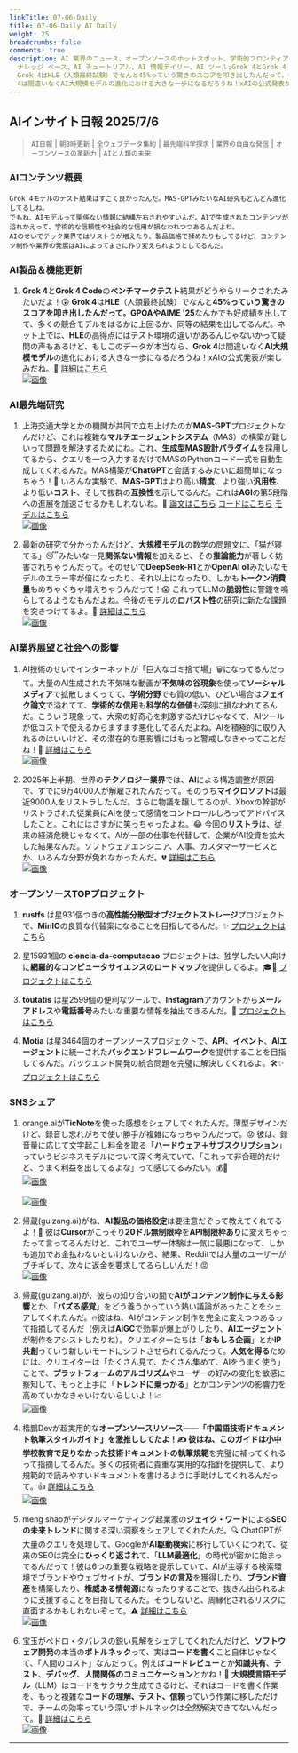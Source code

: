 ```yaml
---
linkTitle: 07-06-Daily
title: 07-06-Daily AI Daily
weight: 25
breadcrumbs: false
comments: true
description: AI 業界のニュース、オープンソースのホットスポット、学術的フロンティア、ビッグ V の意見を毎日厳選。AI 情報、AI デイリー、AI
  ナレッジ ベース、AI チュートリアル、AI 情報デイリー、AI ツール;Grok 4とGrok 4 Codeのベンチマークテスト結果がどうやらリークされたみたいだよ！😲
  Grok 4はHLE（人類最終試験）でなんと45%っていう驚きのスコアを叩き出したんだって。GPQAやAIME '25なんかでも好成績を出してて、多くの競合モデルをはるかに上回るか、同等の結果を出してるんだ。ネット上では、HLEの高得点にはテスト環境の違いがあるんじゃないかって疑問の声もあるけど、もしこのデータが本当なら、Grok
  4は間違いなくAI大規模モデルの進化における大きな一歩になるだろうね！xAIの公式発表が楽しみだね。🚀 詳細はこちら
---
```

## AIインサイト日報 2025/7/6

> `AI日報` | `朝8時更新` | `全ウェブデータ集約` | `最先端科学探求` | `業界の自由な発信` | `オープンソースの革新力` | `AIと人類の未来`

### **AIコンテンツ概要**

```
Grok 4モデルのテスト結果はすごく良かったんだ。MAS-GPTみたいなAI研究もどんどん進化してるしね。
でもね、AIモデルって関係ない情報に結構左右されやすいんだ。AIで生成されたコンテンツが溢れかえって、学術的な信頼性や社会的な信用が損なわれつつあるんだよね。
AIのせいでテック業界ではリストラが増えたり、製品価格で揉めたりもしてるけど、コンテンツ制作や業界の発展はAIによってまさに作り変えられようとしてるんだ。
```

### AI製品＆機能更新

1.  **Grok 4**と**Grok 4 Code**の**ベンチマークテスト**結果がどうやらリークされたみたいだよ！😲 **Grok 4**は**HLE**（人類最終試験）でなんと**45%**っていう驚きのスコアを叩き出したんだって。**GPQA**や**AIME '25**なんかでも好成績を出してて、多くの競合モデルをはるかに上回るか、同等の結果を出してるんだ。ネット上では、**HLE**の高得点にはテスト環境の違いがあるんじゃないかって疑問の声もあるけど、もしこのデータが本当なら、**Grok 4**は間違いなく**AI大規模モデル**の進化における大きな一歩になるだろうね！xAIの公式発表が楽しみだね。🚀 [詳細はこちら](https://www.jiqizhixin.com/articles/2025-07-05-3)
    <br/> [![画像](https://image.jiqizhixin.com/uploads/editor/28bb00f0-9a42-4816-9367-d60a5e6c9a42/640.png "Grok 4ベンチマークテスト結果")](https://image.jiqizhixin.com/uploads/editor/28bb00f0-9a42-4816-9367-d60a5e6c9a42/640.png) <br/>

### AI最先端研究

1.  上海交通大学とかの機関が共同で立ち上げたのが**MAS-GPT**プロジェクトなんだけど、これは複雑な**マルチエージェントシステム**（MAS）の構築が難しいって問題を解決するためにね。これ、**生成型MAS設計パラダイム**を採用してるから、クエリを一つ入力するだけでMASのPythonコード一式を自動生成してくれるんだ。MAS構築が**ChatGPT**と会話するみたいに超簡単になっちゃう！🤩 いろんな実験で、**MAS-GPT**はより高い**精度**、より強い**汎用性**、より低い**コスト**、そして抜群の**互換性**を示してるんだ。これは**AGI**の第5段階への進展を加速させるかもしれないね。🚀 [論文はこちら](https://arxiv.org/abs/2503.03686) [コードはこちら](https://github.com/MASWorks/MAS-GPT) [モデルはこちら](https://huggingface.co/MASWorks/MAS-GPT-32B)
    <br/> [![画像](https://image.jiqizhixin.com/uploads/editor/af3aba3c-10ef-4003-a315-9486df072759/640.png "MAS-GPTプロジェクトの優位性比較")](https://image.jiqizhixin.com/uploads/editor/af3aba3c-10ef-4003-a315-9486df072759/640.png) <br/>

2.  最新の研究で分かったんだけど、**大規模モデル**の数学の問題文に、「猫が寝てる」😴みたいな一見**関係ない情報**を加えると、その**推論能力**が著しく妨害されちゃうんだって。そのせいで**DeepSeek-R1**とか**OpenAI o1**みたいなモデルのエラー率が倍になったり、それ以上になったり、しかも**トークン消費量**もめちゃくちゃ増えちゃうんだって！😱 これってLLMの**脆弱性**に警鐘を鳴らしてるようなもんだよね。今後のモデルの**ロバスト性**の研究に新たな課題を突きつけてるよ。🤔 [詳細はこちら](https://mp.weixin.qq.com/s?__biz=MzIzNjc1NzUzMw==&mid=2247808013&idx=1&sn=272e54ef1f178a2887c268ce178c4c13)
    <br/> [![画像](https://wechat2rss.xlab.app/img-proxy/?k=07946254&u=https%3A%2F%2Fmmbiz.qpic.cn%2Fmmbiz_png%2FYicUhk5aAGtBO6nknzjDxTAraechstMDNXml8ZiceovYE4PuF7iczFMc0jLia4HduXDec5FMCDRoGvaqLia07IdANaw%2F640%3Fwx_fmt%3Dpng%26from%3Dappmsg "LLMロバスト性研究の課題")](https://wechat2rss.xlab.app/img-proxy/?k=07946254&u=https%3A%2F%2Fmmbiz.qpic.cn%2Fmmbiz_png%2FYicUhk5aAGtBO6nknzjDxTAraechstMDNXml8ZiceovYE4PuF7iczFMc0jLia4HduXDec5FMCDRoGvaqLia07IdANaw%2F640%3Fwx_fmt%3Dpng%26from%3Dappmsg) <br/>

### AI業界展望と社会への影響

1.  AI技術のせいでインターネットが「巨大なゴミ捨て場」🗑️になってるんだって。大量のAI生成された不気味な動画が**不気味の谷現象**を使って**ソーシャルメディア**で拡散しまくってて、**学術分野**でも質の低い、ひどい場合は**フェイク論文**で溢れてて、**学術的な信用**も**科学的な価値**も深刻に損なわれてるんだ。こういう現象って、大衆の好奇心を刺激するだけじゃなくて、AIツールが低コストで使えるからますます悪化してるんだよね。AIを積極的に取り入れるのはいいけど、その潜在的な悪影響にはもっと警戒しなきゃってことだね！🚨 [詳細はこちら](https://www.jiqizhixin.com/articles/2025-07-05-5)
    <br/> [![画像](https://image.jiqizhixin.com/uploads/editor/fbf7e372-3a98-48aa-90b6-22231541d627/640.png "AI生成の不気味な動画の拡散")](https://image.jiqizhixin.com/uploads/editor/fbf7e372-3a98-48aa-90b6-22231541d627/640.png) <br/>

2.  2025年上半期、世界の**テクノロジー業界**では、**AI**による構造調整が原因で、すでに9万4000人が解雇されたんだって。そのうち**マイクロソフト**は最近9000人をリストラしたんだ。さらに物議を醸してるのが、Xboxの幹部がリストラされた従業員にAIを使って感情をコントロールしろってアドバイスしたこと。これにはさすがに笑っちゃったよね。😂 今回の**リストラ**は、従来の経済危機じゃなくて、AIが一部の仕事を代替して、企業がAI投資を拡大した結果なんだ。ソフトウェアエンジニア、人事、カスタマーサービスとか、いろんな分野が免れなかったんだ。💔 [詳細はこちら](https://mp.weixin.qq.com/s?__biz=MzI3MTA0MTk1MA==&mid=2652607008&idx=1&sn=f4eaf35d3c648f6182f0049eeef9b758)
    <br/> [![画像](https://wechat2rss.xlab.app/img-proxy/?k=921016bc&u=https%3A%2F%2Fmmbiz.qpic.cn%2Fsz_mmbiz_jpg%2FUicQ7HgWiaUb1JhEoiaiadtrnQDXXIgUphY98BANCmZ4etEgvVRhTHCriaQOficezGkRrVaj7JpNHoYXCQoibX8AMXaBg%2F0%3Fwx_fmt%3Djpeg "AIによるテクノロジー業界のリストラ")](https://wechat2rss.xlab.app/img-proxy/?k=921016bc&u=https%3A%2F%2Fmmbiz.qpic.cn%2Fsz_mmbiz_jpg%2FUicQ7HgWiaUb1JhEoiaiadtrnQDXXIgUphY98BANCmZ4etEgvVRhTHCriaQOficezGkRrVaj7JpNHoYXCQoibX8AMXaBg%2F0%3Fwx_fmt%3Djpeg) <br/>

### オープンソースTOPプロジェクト

1.  **rustfs** は星931個つきの**高性能分散型オブジェクトストレージ**プロジェクトで、**MinIO**の良質な代替案になることを目指してるんだ。✨ [プロジェクトはこちら](https://github.com/rustfs/rustfs)

2.  星15931個の **ciencia-da-computacao** プロジェクトは、独学したい人向けに**網羅的なコンピュータサイエンスのロードマップ**を提供してるよ。🎓🚀 [プロジェクトはこちら](https://github.com/Universidade-Livre/ciencia-da-computacao)

3.  **toutatis** は星2599個の便利なツールで、**Instagram**アカウントから**メールアドレス**や**電話番号**みたいな重要な情報を抽出できるんだ。🤫 [プロジェクトはこちら](https://github.com/megadose/toutatis)

4.  **Motia** は星3464個のオープンソースプロジェクトで、**API**、**イベント**、**AIエージェント**に統一された**バックエンドフレームワーク**を提供することを目指してるんだ。バックエンド開発の統合問題を完璧に解決してくれるよ。🛠️✨ [プロジェクトはこちら](https://github.com/MotiaDev/motia)

### SNSシェア

1.  orange.aiが**TicNote**を使った感想をシェアしてくれたんだ。薄型デザインだけど、録音し忘れがちで使い勝手が複雑になっちゃうんだって。😟 彼は、録音量に応じて文字起こし料金を取る「**ハードウェア＋サブスクリプション**」っていうビジネスモデルについて深く考えていて、「これって非合理的だけど、うまく利益を出してるよな」って感じてるみたい。💰🤔
    <br/> [![画像](https://pbs.twimg.com/media/GvGRyrPaMAAJc1C?format=jpg&name=orig "TicNote薄型デザイン")](https://pbs.twimg.com/media/GvGRyrPaMAAJc1C?format=jpg&name=orig) <br/>
    <br/> [![画像](https://pbs.twimg.com/media/GvGRyrNaAAArTyw?format=jpg&name=orig "TicNote録音機能")](https://pbs.twimg.com/media/GvGRyrNaAAArTyw?format=jpg&name=orig) <br/>

2.  帰蔵(guizang.ai)がね、**AI製品の価格設定**は要注意だぞって教えてくれてるよ！📢 彼は**Cursor**がこっそり**20ドル無制限枠**を**API制限枠あり**に変えちゃったって言ってるんだけど、これでユーザー体験は一気に最悪になって、しかも追加でお金払わないといけないから、結果、Redditでは大量のユーザーがブチギレて、次々に返金を要求してるらしいんだ！😡
    <br/> [![画像](https://pbs.twimg.com/media/GvFUSp-WYAAPO8A?format=jpg&name=orig "Cursor製品価格が物議を醸す")](https://pbs.twimg.com/media/GvFUSp-WYAAPO8A?format=jpg&name=orig) <br/>

3.  帰蔵(guizang.ai)が、彼らの知り合いの間で**AIがコンテンツ制作に与える影響**とか、「**バズる感覚**」をどう養うかっていう熱い議論があったことをシェアしてくれたんだ。🔥彼はね、AIがコンテンツ制作を完全に変えつつあるって指摘してるんだ（例えば**AIGC**で効率が爆上がりしたり、**AIエージェント**が制作をアシストしたりね）。クリエイターたちは「**おもしろ企画**」とか**IP共創**っていう新しいモードにシフトさせられてるんだって。**人気を得る**ためには、クリエイターは「たくさん見て、たくさん集めて、AIをうまく使う」ことで、**プラットフォームのアルゴリズム**やユーザーの好みの変化を敏感に察知して、もっと上手に「**トレンドに乗っかる**」とかコンテンツの影響力を高めていかなきゃいけないらしいよ！📈
    <br/> [![画像](https://pbs.twimg.com/media/GvFNd4jaAAAFXGg?format=jpg&name=orig "AIがコンテンツ制作に与える影響")](https://pbs.twimg.com/media/GvFNd4jaAAAFXGg?format=jpg&name=orig) <br/>

4.  楷鵬Devが超実用的な**オープンソースリソース**——**「中国語技術ドキュメント執筆スタイルガイド」**を激推ししてたよ！✍️ 彼はね、このガイドは小中学校教育で足りなかった**技術ドキュメントの執筆規範**を完璧に補ってくれるって指摘してるんだ。多くの技術者に貴重な実用的な指針を提供して、より規範的で読みやすいドキュメントを書けるように手助けしてくれるんだって。👍 [詳細はこちら](https://m.okjike.com/originalPosts/686890634618c88abfcc3761)
    <br/> [![画像](https://cdnv2.ruguoapp.com/FvDm4UbL5sWjaNfVdh1NZw-I57kXv3.png "中国語技術ドキュメントスタイルガイド")](https://cdnv2.ruguoapp.com/FvDm4UbL5sWjaNfVdh1NZw-I57kXv3.png) <br/>

5.  meng shaoがデジタルマーケティング起業家の**ジェイク・ワード**による**SEOの未来トレンド**に関する深い洞察をシェアしてくれたんだ。🔍 ChatGPTが大量のクエリを処理して、Googleが**AI駆動検索**に移行していくにつれて、従来のSEOは完全に**ひっくり返され**て、「**LLM最適化**」の時代が密かに始まってるんだって！彼は6つの重要な戦略を提示していて、AIが主導する検索環境でブランドやウェブサイトが、**ブランドの言及**を獲得したり、**ブランド資産**を構築したり、**権威ある情報源**になったりすることで、抜きん出られるように支援することを目指してるんだ。そうしないと、周縁化されるリスクに直面するかもしれないぞって。⚠️ [詳細はこちら](https://x.com/shao__meng/status/1941297172986855492)
    <br/> [![画像](https://pbs.twimg.com/media/GvDfeGHaAAER9UK?format=jpg&name=orig "SEOの未来トレンドとLLM最適化")](https://pbs.twimg.com/media/GvDfeGHaAAER9UK?format=jpg&name=orig) <br/>

6.  宝玉がペドロ・タバレスの鋭い見解をシェアしてくれたんだけど、**ソフトウェア開発**の本当の**ボトルネック**って、実は**コードを書く**こと自体じゃなくて、「人間のコスト」なんだって。例えば**コードレビュー**とか**知識共有**、**テスト**、**デバッグ**、**人間関係のコミュニケーション**とかね！🤯 **大規模言語モデル**（LLM）はコードをサクサク生成できるけど、それはコードを書く作業を、もっと複雑な**コードの理解、テスト、信頼**っていう作業に移しただけで、チームの効率っていう深いボトルネックは全然解決できてないんだって。🤔 [詳細はこちら](https://x.com/dotey/status/1941247337625498002)
    <br/> [![画像](https://pbs.twimg.com/media/GvCyKD3WsAAsaza?format=jpg&name=orig "ソフトウェア開発の本当のボトルネック")](https://pbs.twimg.com/media/GvCyKD3WsAAsaza?format=jpg&name=orig) <br/>

---
